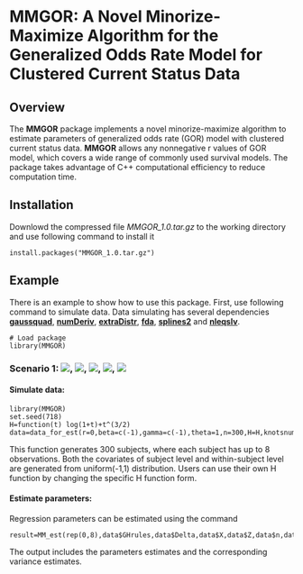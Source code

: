 # MMGOR: A Novel Minorize-Maximize Algorithm for the Generalized Odds Rate Model for Clustered Current Status Data


## Overview
The **MMGOR** package implements a novel minorize-maximize algorithm to estimate parameters of generalized odds rate (GOR) model with clustered current status data. **MMGOR** allows any nonnegative r values of GOR model, which covers a wide range of commonly used survival models. The package takes advantage of C++ computational efficiency to reduce computation time.

## Installation

Downlowd the compressed file *MMGOR_1.0.tar.gz* to the working directory and  use following command to install it
```
install.packages("MMGOR_1.0.tar.gz")
```

## Example
There is an example to show how to use this package. First, use following command to simulate data. Data simulating has several dependencies [**gaussquad**](https://cran.r-project.org/web/packages/gaussquad/index.html), [**numDeriv**](https://cran.r-project.org/web/packages/numDeriv/index.html), [**extraDistr**](https://cran.r-project.org/web/packages/extraDistr/index.html), [**fda**](https://cran.r-project.org/web/packages/fda/index.html), [**splines2**](https://cran.r-project.org/web/packages/splines2/index.html) and [**nleqslv**](https://cran.r-project.org/web/packages/nleqslv/index.html).
```
# Load package
library(MMGOR)
```
### Scenario 1: <img src="http://chart.googleapis.com/chart?cht=tx&chl= r=0" style="border:none;">, <img src="http://chart.googleapis.com/chart?cht=tx&chl= \theta=1" style="border:none;">, <img src="http://chart.googleapis.com/chart?cht=tx&chl= \beta=-1" style="border:none;">, <img src="http://chart.googleapis.com/chart?cht=tx&chl= \gamma=-1" style="border:none;">, <img src="http://chart.googleapis.com/chart?cht=tx&chl= n=300" style="border:none;">

#### Simulate data:
```
library(MMGOR)
set.seed(718)
H=function(t) log(1+t)+t^(3/2) 
data=data_for_est(r=0,beta=c(-1),gamma=c(-1),theta=1,n=300,H=H,knotsnum=2,order=2,quadnum=30)
```
This function generates 300 subjects, where each subject has up to 8 observations. Both the covariates of subject level and within-subject level are generated from uniform(-1,1) distribution. Users can use their own H function by changing the specific H function form.

#### Estimate parameters:
Regression parameters can be estimated using the command
```
result=MM_est(rep(0,8),data$GHrules,data$Delta,data$X,data$Z,data$n,data$ni,data$r,data$spline_value,data$betadim,data$gammadim)
```
The output includes the parameters estimates and the corresponding variance estimates.
